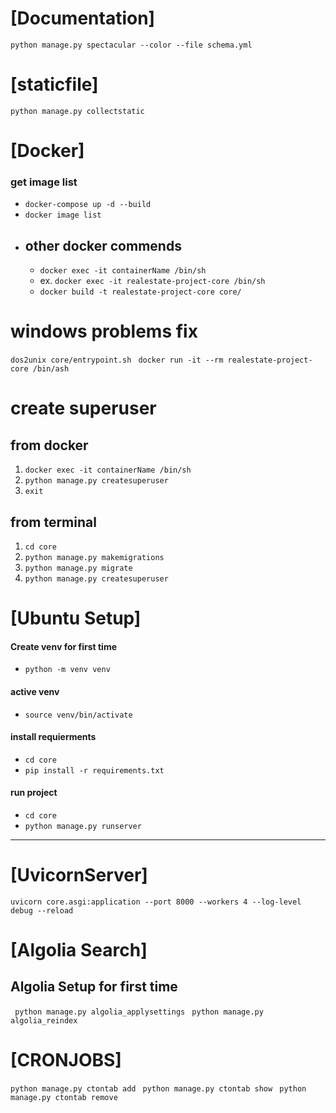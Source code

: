 # [Documentation]
`python manage.py spectacular --color --file schema.yml`
# [staticfile]
`python manage.py collectstatic`

# [Docker]
### get image list
- `docker-compose up -d --build`
- `docker image list`
- ## other docker commends
    - `docker exec -it containerName /bin/sh`
    - ex.  `docker exec -it realestate-project-core /bin/sh`
    - `docker build -t realestate-project-core core/`
# windows problems fix 
`dos2unix core/entrypoint.sh `
`docker run -it --rm realestate-project-core /bin/ash`
# create superuser
## from docker
1. `docker exec -it containerName /bin/sh`
2. `python manage.py createsuperuser`
3. `exit`
## from terminal
1. `cd core`
2. `python manage.py makemigrations`
3. `python manage.py migrate`
4. `python manage.py createsuperuser`

# [Ubuntu Setup]
#### **Create venv for first time**
- `python -m venv venv`
#### **active venv**
- `source venv/bin/activate`
#### **install requierments**
 - `cd core`
 - `pip install -r requirements.txt`
#### **run project**
- `cd core`
 - `python manage.py runserver`

-------
# [UvicornServer]
`uvicorn core.asgi:application --port 8000 --workers 4 --log-level debug --reload`

# [Algolia Search]
## Algolia Setup for first time
` python manage.py algolia_applysettings`
` python manage.py algolia_reindex`


# [CRONJOBS]
`python manage.py ctontab add `
`python manage.py ctontab show `
`python manage.py ctontab remove `